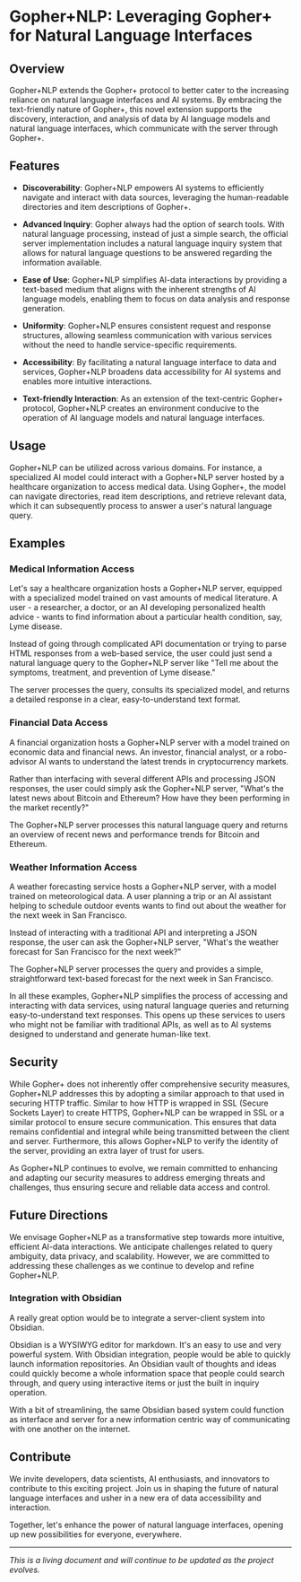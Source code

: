 # Gopher+NLP: Leveraging Gopher+ for Natural Language Interfaces

## Overview

Gopher+NLP extends the Gopher+ protocol to better cater to the increasing reliance on natural language interfaces and AI systems. By embracing the text-friendly nature of Gopher+, this novel extension supports the discovery, interaction, and analysis of data by AI language models and natural language interfaces, which communicate with the server through Gopher+.

## Features

- **Discoverability**: Gopher+NLP empowers AI systems to efficiently navigate and interact with data sources, leveraging the human-readable directories and item descriptions of Gopher+.

- **Advanced Inquiry**: Gopher always had the option of search tools. With natural language processing, instead of just a simple search, the official server implementation includes a natural language inquiry system that allows for natural language questions to be answered regarding the information available. 

- **Ease of Use**: Gopher+NLP simplifies AI-data interactions by providing a text-based medium that aligns with the inherent strengths of AI language models, enabling them to focus on data analysis and response generation.

- **Uniformity**: Gopher+NLP ensures consistent request and response structures, allowing seamless communication with various services without the need to handle service-specific requirements.

- **Accessibility**: By facilitating a natural language interface to data and services, Gopher+NLP broadens data accessibility for AI systems and enables more intuitive interactions.

- **Text-friendly Interaction**: As an extension of the text-centric Gopher+ protocol, Gopher+NLP creates an environment conducive to the operation of AI language models and natural language interfaces.


## Usage

Gopher+NLP can be utilized across various domains. For instance, a specialized AI model could interact with a Gopher+NLP server hosted by a healthcare organization to access medical data. Using Gopher+, the model can navigate directories, read item descriptions, and retrieve relevant data, which it can subsequently process to answer a user's natural language query.

## Examples

### Medical Information Access

Let's say a healthcare organization hosts a Gopher+NLP server, equipped with a specialized model trained on vast amounts of medical literature. A user - a researcher, a doctor, or an AI developing personalized health advice - wants to find information about a particular health condition, say, Lyme disease.

Instead of going through complicated API documentation or trying to parse HTML responses from a web-based service, the user could just send a natural language query to the Gopher+NLP server like "Tell me about the symptoms, treatment, and prevention of Lyme disease."

The server processes the query, consults its specialized model, and returns a detailed response in a clear, easy-to-understand text format.

### Financial Data Access

A financial organization hosts a Gopher+NLP server with a model trained on economic data and financial news. An investor, financial analyst, or a robo-advisor AI wants to understand the latest trends in cryptocurrency markets.

Rather than interfacing with several different APIs and processing JSON responses, the user could simply ask the Gopher+NLP server, "What's the latest news about Bitcoin and Ethereum? How have they been performing in the market recently?"

The Gopher+NLP server processes this natural language query and returns an overview of recent news and performance trends for Bitcoin and Ethereum.

### Weather Information Access

A weather forecasting service hosts a Gopher+NLP server, with a model trained on meteorological data. A user planning a trip or an AI assistant helping to schedule outdoor events wants to find out about the weather for the next week in San Francisco.

Instead of interacting with a traditional API and interpreting a JSON response, the user can ask the Gopher+NLP server, "What's the weather forecast for San Francisco for the next week?"

The Gopher+NLP server processes the query and provides a simple, straightforward text-based forecast for the next week in San Francisco.

In all these examples, Gopher+NLP simplifies the process of accessing and interacting with data services, using natural language queries and returning easy-to-understand text responses. This opens up these services to users who might not be familiar with traditional APIs, as well as to AI systems designed to understand and generate human-like text.

## Security

While Gopher+ does not inherently offer comprehensive security measures, Gopher+NLP addresses this by adopting a similar approach to that used in securing HTTP traffic. Similar to how HTTP is wrapped in SSL (Secure Sockets Layer) to create HTTPS, Gopher+NLP can be wrapped in SSL or a similar protocol to ensure secure communication. This ensures that data remains confidential and integral while being transmitted between the client and server. Furthermore, this allows Gopher+NLP to verify the identity of the server, providing an extra layer of trust for users.

As Gopher+NLP continues to evolve, we remain committed to enhancing and adapting our security measures to address emerging threats and challenges, thus ensuring secure and reliable data access and control.

## Future Directions

We envisage Gopher+NLP as a transformative step towards more intuitive, efficient AI-data interactions. We anticipate challenges related to query ambiguity, data privacy, and scalability. However, we are committed to addressing these challenges as we continue to develop and refine Gopher+NLP.

### Integration with Obsidian

A really great option would be to integrate a server-client system into Obsidian. 

Obsidian is a WYSIWYG editor for markdown. It's an easy to use and very powerful system. With Obsidian integration, people would be able to quickly launch information repositories. An Obsidian vault of thoughts and ideas could quickly become a whole information space that people could search through, and query using interactive items or just the built in inquiry operation.

With a bit of streamlining, the same Obsidian based system could function as interface and server for a new information centric way of communicating with one another on the internet. 

## Contribute

We invite developers, data scientists, AI enthusiasts, and innovators to contribute to this exciting project. Join us in shaping the future of natural language interfaces and usher in a new era of data accessibility and interaction.

Together, let's enhance the power of natural language interfaces, opening up new possibilities for everyone, everywhere.

---

_This is a living document and will continue to be updated as the project evolves._
